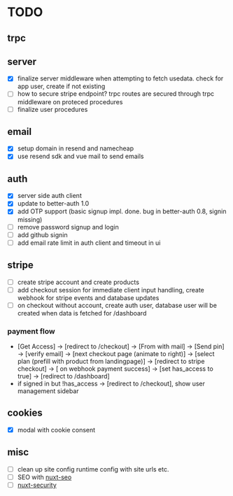 # TODO

## trpc

## server

- [x] finalize server middleware when attempting to fetch usedata. check for app user, create if not existing
- [ ] how to secure stripe endpoint? trpc routes are secured through trpc middleware on proteced procedures
- [ ] finalize user procedures

## email

- [x] setup domain in resend and namecheap
- [x] use resend sdk and vue mail to send emails

## auth

- [x] server side auth client
- [x] update to better-auth 1.0
- [x] add OTP support (basic signup impl. done. bug in better-auth 0.8, signin missing)
- [ ] remove password signup and login
- [ ] add github signin
- [ ] add email rate limit in auth client and timeout in ui

## stripe

- [ ] create stripe account and create products
- [ ] add checkout session for immediate client input handling, create webhook for stripe events and database updates
- [ ] on checkout without account, create auth user, database user will be created when data is fetched for /dashboard

### payment flow

- [Get Access] -> [redirect to /checkout] -> [From with mail] -> [Send pin] -> [verify email] -> [next checkout page (animate to right)] -> [select plan (prefill with product from landingpage)] -> [redirect to stripe checkout] -> [ on webhook payment success] -> [set has_access to true] -> [redirect to /dashboard]
- if signed in but !has_access -> [redirect to /checkout], show user management sidebar

## cookies

- [x] modal with cookie consent

## misc

- [ ] clean up site config runtime config with site urls etc.
- [ ] SEO with [nuxt-seo](https://nuxtseo.com/)
- [ ] [nuxt-security](https://github.com/nuxt-modules/security)
